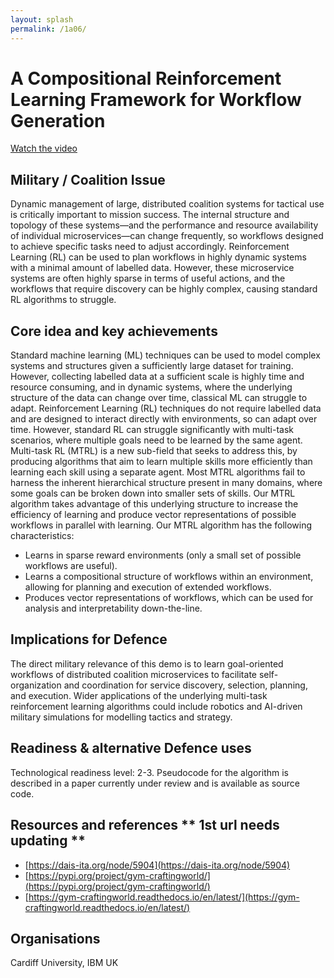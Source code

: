 ```yaml
---
layout: splash
permalink: /1a06/
---
```


# A Compositional Reinforcement Learning Framework for Workflow Generation

[Watch the video](https://ibm.box.com/v/Showcase-1a06-video)

## Military / Coalition Issue
Dynamic management of large, distributed coalition systems for tactical use is critically important to mission success. The internal structure and topology of these systems—and the performance and resource availability of individual microservices—can change frequently, so workflows designed to achieve specific tasks need to adjust accordingly. Reinforcement Learning (RL) can be used to plan workflows in highly dynamic systems with a minimal amount of labelled data. However, these microservice systems are often highly sparse in terms of useful actions, and the workflows that require discovery can be highly complex, causing standard RL algorithms to struggle.

## Core idea and key achievements
Standard machine learning (ML) techniques can be used to model complex systems and structures given a sufficiently large dataset for training. However, collecting labelled data at a sufficient scale is highly time and resource consuming, and in dynamic systems, where the underlying structure of the data can change over time, classical ML can struggle to adapt. Reinforcement Learning (RL) techniques do not require labelled data and are designed to interact directly with environments, so can adapt over time. However, standard RL can struggle significantly with multi-task scenarios, where multiple goals need to be learned by the same agent. Multi-task RL (MTRL) is a new sub-field that seeks to address this, by producing algorithms that aim to learn multiple skills more efficiently than learning each skill using a separate agent. Most MTRL algorithms fail to harness the inherent hierarchical structure present in many domains, where some goals can be broken down into smaller sets of skills. Our MTRL algorithm takes advantage of this underlying structure to increase the efficiency of learning and produce vector representations of possible workflows in parallel with learning. Our MTRL algorithm has the following characteristics:

-	Learns in sparse reward environments (only a small set of possible workflows are useful).
-	Learns a compositional structure of workflows within an environment, allowing for planning and execution of extended workflows.
-	Produces vector representations of workflows, which can be used for analysis and interpretability down-the-line.


## Implications for Defence
The direct military relevance of this demo is to learn goal-oriented workflows of distributed coalition microservices to facilitate self-organization and coordination for service discovery, selection, planning, and execution. Wider applications of the underlying multi-task reinforcement learning algorithms could include robotics and AI-driven military simulations for modelling tactics and strategy.

## Readiness & alternative Defence uses
Technological readiness level: 2-3.
Pseudocode for the algorithm is described in a paper currently under review and is available as source code.


<!-- ![image info](/dais/achievements/images/1a02_figure1.jpg) -->

## Resources and references  ** 1st url needs updating **
-	[https://dais-ita.org/node/5904](https://dais-ita.org/node/5904)
-	[https://pypi.org/project/gym-craftingworld/](https://pypi.org/project/gym-craftingworld/)
-	[https://gym-craftingworld.readthedocs.io/en/latest/](https://gym-craftingworld.readthedocs.io/en/latest/)


## Organisations
Cardiff University, IBM UK
